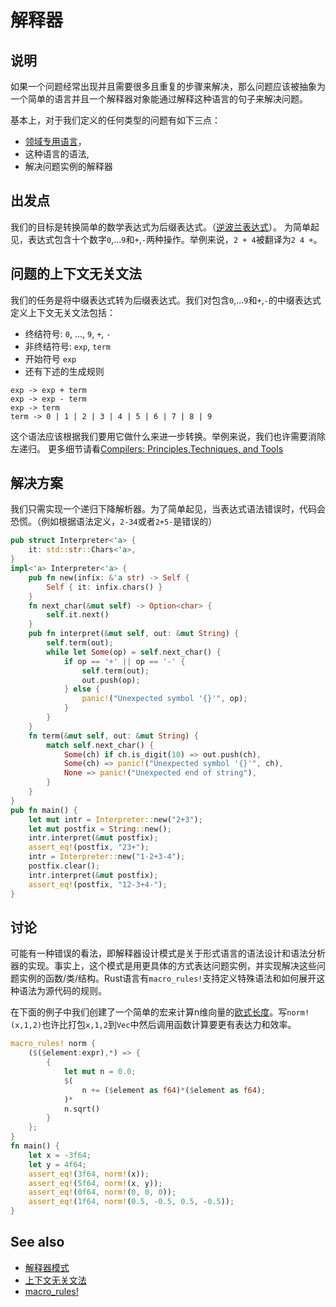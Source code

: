 # 解释器

## 说明

如果一个问题经常出现并且需要很多且重复的步骤来解决，那么问题应该被抽象为一个简单的语言并且一个解释器对象能通过解释这种语言的句子来解决问题。

基本上，对于我们定义的任何类型的问题有如下三点：

- [领域专用语言](https://en.wikipedia.org/wiki/Domain-specific_language)，
- 这种语言的语法,
- 解决问题实例的解释器

## 出发点

我们的目标是转换简单的数学表达式为后缀表达式。（[逆波兰表达式](https://en.wikipedia.org/wiki/Reverse_Polish_notation)）。
为简单起见，表达式包含十个数字`0`,...`9`和`+`,`-`两种操作。举例来说，`2 + 4`被翻译为`2 4 +`。

## 问题的上下文无关文法

我们的任务是将中缀表达式转为后缀表达式。我们对包含`0`,...`9`和`+`,`-`的中缀表达式定义上下文无关文法包括：

- 终结符号: `0`, ..., `9`, `+`, `-`
- 非终结符号: `exp`, `term`
- 开始符号 `exp`
- 还有下述的生成规则

```ignore
exp -> exp + term
exp -> exp - term
exp -> term
term -> 0 | 1 | 2 | 3 | 4 | 5 | 6 | 7 | 8 | 9
```

这个语法应该根据我们要用它做什么来进一步转换。举例来说，我们也许需要消除左递归。
更多细节请看[Compilers: Principles,Techniques, and Tools](https://en.wikipedia.org/wiki/Compilers:_Principles,_Techniques,_and_Tools)

## 解决方案

我们只需实现一个递归下降解析器。为了简单起见，当表达式语法错误时，代码会恐慌。（例如根据语法定义，`2-34`或者`2+5-`是错误的）

```rust
pub struct Interpreter<'a> {
    it: std::str::Chars<'a>,
}
impl<'a> Interpreter<'a> {
    pub fn new(infix: &'a str) -> Self {
        Self { it: infix.chars() }
    }
    fn next_char(&mut self) -> Option<char> {
        self.it.next()
    }
    pub fn interpret(&mut self, out: &mut String) {
        self.term(out);
        while let Some(op) = self.next_char() {
            if op == '+' || op == '-' {
                self.term(out);
                out.push(op);
            } else {
                panic!("Unexpected symbol '{}'", op);
            }
        }
    }
    fn term(&mut self, out: &mut String) {
        match self.next_char() {
            Some(ch) if ch.is_digit(10) => out.push(ch),
            Some(ch) => panic!("Unexpected symbol '{}'", ch),
            None => panic!("Unexpected end of string"),
        }
    }
}
pub fn main() {
    let mut intr = Interpreter::new("2+3");
    let mut postfix = String::new();
    intr.interpret(&mut postfix);
    assert_eq!(postfix, "23+");
    intr = Interpreter::new("1-2+3-4");
    postfix.clear();
    intr.interpret(&mut postfix);
    assert_eq!(postfix, "12-3+4-");
}
```

## 讨论

可能有一种错误的看法，即解释器设计模式是关于形式语言的语法设计和语法分析器的实现。事实上，这个模式是用更具体的方式表达问题实例，并实现解决这些问题实例的函数/类/结构。Rust语言有`macro_rules!`支持定义特殊语法和如何展开这种语法为源代码的规则。

在下面的例子中我们创建了一个简单的宏来计算n维向量的[欧式长度](https://en.wikipedia.org/wiki/Euclidean_distance)。写`norm!(x,1,2)`也许比打包`x,1,2`到`Vec`中然后调用函数计算要更有表达力和效率。

```rust
macro_rules! norm {
    ($($element:expr),*) => {
        {
            let mut n = 0.0;
            $(
                n += ($element as f64)*($element as f64);
            )*
            n.sqrt()
        }
    };
}
fn main() {
    let x = -3f64;
    let y = 4f64;
    assert_eq!(3f64, norm!(x));
    assert_eq!(5f64, norm!(x, y));
    assert_eq!(0f64, norm!(0, 0, 0)); 
    assert_eq!(1f64, norm!(0.5, -0.5, 0.5, -0.5));
}
```

## See also

- [解释器模式](https://en.wikipedia.org/wiki/Interpreter_pattern)
- [上下文无关文法](https://en.wikipedia.org/wiki/Context-free_grammar)
- [macro_rules!](https://doc.rust-lang.org/rust-by-example/macros.html)